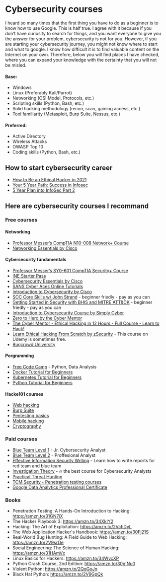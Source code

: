 # Cybersecurity courses
I heard so many times that the first thing you have to do as a beginner is to know how to use Google. This is half true. I agree with it because if you don’t have curiosity to search for things, and you want everyone to give you the answer for your problem, cybersecurity is not for you. However, if you are starting your cybersecurity journey, you might not know where to start and what to google. 
I know how difficult it is to find valuable content on the Internet on your own. Therefore, below you will find places I have checked, where you can expand your knowledge with the certainty that you will not be misled.

#### Base: 
- Windows
- Linux (Preferably Kali/Parrot) 
- Networking (OSI Model, Protocols, etc.) 
- Scripting skills (Python, Bash, etc.) 
- Solid hacking methodology (recon, scan, gaining access, etc.)
- Tool familiarity (Metasploit, Burp Suite, Nessus, etc.) 

#### Preferred: 
- Active Directory 
- Wireless Attacks 
- OWASP Top 10 
- Coding skills (Python, Bash, etc.) 

## How to start cybersecurity career
- [How to Be an Ethical Hacker in 2021](https://www.youtube.com/watch?v=mdsChhW056A&ab_channel=TheCyberMentor)
- [Your 5 Year Path: Success in Infosec](https://www.youtube.com/watch?v=Uv-AfK7PkxU&ab_channel=BlackHillsInformationSecurity)
- [5 Year Plan into InfoSec Part 2](https://www.youtube.com/watch?v=iB_xCLsgQZI&ab_channel=BlackHillsInformationSecurity)

## Here are cybersecurity courses I recommand


### Free courses

#### Networking
- [Professor Messer’s CompTIA N10-008 Network+ Course](https://www.professormesser.com/network-plus/n10-008/n10-008-video/n10-008-training-course)
- [Networking Essentials by Cisco](https://www.netacad.com/courses/networking/networking-essentials)

#### Cybersecurity fundamentals
- [Professor Messer’s SY0-601 CompTIA Security+ Course](https://www.professormesser.com/security-plus/sy0-601/sy0-601-video/sy0-601-comptia-security-plus-course/)
- [INE Starter Pass](https://checkout.ine.com/starter-pass )
- [Cybersecurity Essentials by Cisco](https://www.netacad.com/courses/cybersecurity/cybersecurity-essentials)
- [SANS Cyber Aces Online Tutorials](https://www.cyberaces.org/courses.html )
- [Introduction to Cybersecurity by Cisco](https://www.netacad.com/courses/cybersecurity/introduction-cybersecurity )
- [SOC Core Skills w/ John Strand](https://wildwesthackinfest.com/antisyphon//soc-core-skills-john-strand/) - beginner friedly - pay as you can
- [Getting Started in Security with BHIS and MITRE ATT&CK](https://wildwesthackinfest.com/antisyphon/getting-started-in-security-with-bhis-and-mitre-attck-john-strand/) - beginner friedly - pay as you can
- [Introduction to Cybersecurity Course by Simply Cyber](https://www.youtube.com/playlist?list=PL4Q-ttyNIRAoPXQceT2PLvVyG90NlJWCA )
- [Zero to Hero by the Cyber Mentor](https://www.thecybermentor.com/zero-to-hero-pentesting)
- [The Cyber Mentor - Ethical Hacking in 12 Hours - Full Course - Learn to Hack!](https://www.youtube.com/watch?v=fNzpcB7ODxQ&ab_channel=TheCyberMentor )
- [Learn Ethical Hacking From Scratch by zSecurity](https://www.udemy.com/course/learn-ethical-hacking-from-scratch/) - This course on Udemy is sometimes free.
- [Bugcrowd University](https://github.com/bugcrowd/bugcrowd_university)

#### Porgramming 
- [Free Code Camp](https://www.freecodecamp.org/learn) - Python, Data Analysis
- [Docker Tutorial for Beginners](https://www.youtube.com/watch?v=3c-iBn73dDE&ab_channel=TechWorldwithNana)
- [Kubernetes Tutorial for Beginners](https://www.youtube.com/watch?v=X48VuDVv0do&ab_channel=TechWorldwithNana)
- [Python Tutorial for Beginners](https://www.youtube.com/watch?v=t8pPdKYpowI&ab_channel=TechWorldwithNana)

#### Hacke101 courses
- [Web hacking](https://www.hacker101.com/playlists/web_hacking)
- [Burp Suite](https://www.hacker101.com/playlists/burp_suite)
- [Pentesting basics](https://www.hacker101.com/playlists/pentesting_series)
- [Mobile hacking](https://www.hacker101.com/playlists/mobile_hacking)
- [Cryptography](https://www.hacker101.com/playlists/cryptography)

### Paid courses
- [Blue Team Level 1](https://securityblue.team/why-btl1/) - Jr. Cybersecurity Analyst
- [Blue Team Level 2](https://securityblue.team/courses/blue-team-level-2-certification-professional/) - Proffesional Analyst
- [Effective Information Security Writing](https://www.networkdefense.io/library/effective-information-security-writing/55514/about/) - Learn how to write reports for red team and blue team
- [Investigation Theory](https://www.networkdefense.io/library/the-analyst-mindset/195109/about/) - 🔥 the best course for Cybersecurity Analysts
- [Practical Threat Hunting](https://www.networkdefense.io/library/threat-hunters-playbook/87345/about/)
- [TCM Security - Penetration testing courses](https://academy.tcm-sec.com/courses)
- [Google Data Analytics Professional Certificate](https://www.coursera.org/professional-certificates/google-data-analytics)

### Books
- Penetration Testing: A Hands-On Introduction to Hacking: https://amzn.to/31GN7iX
- The Hacker Playbook 3: https://amzn.to/34XkIY2
- Hacking: The Art of Exploitation: https://amzn.to/2VchDyL
- The Web Application Hacker's Handbook: https://amzn.to/30Fj21S
- Real-World Bug Hunting: A Field Guide to Web Hacking: https://amzn.to/2V9srOe
- Social Engineering: The Science of Human Hacking: https://amzn.to/31HAmVx
- Linux Basics for Hackers: https://amzn.to/34WvcXP
- Python Crash Course, 2nd Edition: https://amzn.to/30gINu0
- Violent Python: https://amzn.to/2QoGoJn
- Black Hat Python: https://amzn.to/2V9GpQk
